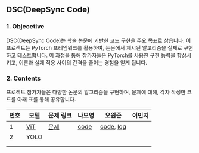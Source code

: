 ## DSC(DeepSync Code)

### 1. Objecetive
DSC(DeepSync Code)는 학술 논문에 기반한 코드 구현을 주요 목표로 삼습니다. 이 프로젝트는 PyTorch 프레임워크를 활용하여, 논문에서 제시된 알고리즘을 실제로 구현하고 테스트합니다. 이 과정을 통해 참가자들은 PyTorch를 사용한 구현 능력을 향상시키고, 이론과 실제 적용 사이의 간격을 줄이는 경험을 얻게 됩니다.



### 2. Contents
프로젝트 참가자들은 다양한 논문의 알고리즘을 구현하며, 문제에 대해, 각자 작성한 코드를 아래 표를 통해 공유합니다.

| 번호 | 모델                                                                 | 문제 링크                                                             | 나보영 | 오원준 | 이민지 |
| ---- | -------------------------------------------------------------------- | --------------------------------------------------------------------- | ------ | ------ | ------ |
| 1    | [ViT](https://github.com/devkade/DeepSync/blob/main/Code/ViT/vit.md) | [문제](https://github.com/devkade/DeepSync/blob/main/Code/ViT/vit.py) |  [code](https://github.com/devkade/DeepSync/blob/Code/Code/ViT/vit_boyeong.py)      | [code](https://github.com/devkade/DeepSync/blob/Code/Code/ViT/vit_wonjun.py), [log](https://wandb.ai/ownvoy/ViT/runs/gyds987r?workspace=user-ownvoy)      |        |
| 2    | YOLO                                                                 |                                                                       |        |        |        |
|      |                                                                      |                                                                       |        |        |        |
|      |                                                                      |                                                                       |        |        |        |
